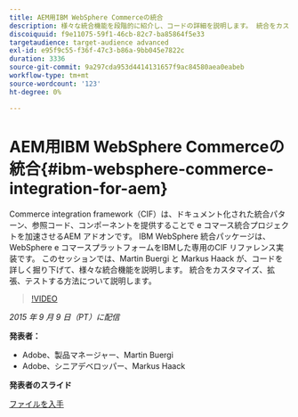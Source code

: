 ```yaml
---
title: AEM用IBM WebSphere Commerceの統合
description: 様々な統合機能を段階的に紹介し、コードの詳細を説明します。 統合をカスタマイズ、拡張、テストする方法について説明します。
discoiquuid: f9e11075-59f1-46cb-82c7-ba85864f5e33
targetaudience: target-audience advanced
exl-id: e95f9c55-f36f-47c3-b86a-9bb045e7822c
duration: 3336
source-git-commit: 9a297cda953d4414131657f9ac84580aea0eabeb
workflow-type: tm+mt
source-wordcount: '123'
ht-degree: 0%

---
```


# AEM用IBM WebSphere Commerceの統合{#ibm-websphere-commerce-integration-for-aem}

Commerce integration framework（CIF）は、ドキュメント化された統合パターン、参照コード、コンポーネントを提供することで e コマース統合プロジェクトを加速させるAEM アドオンです。 IBM WebSphere 統合パッケージは、WebSphere e コマースプラットフォームをIBMした専用のCIF リファレンス実装です。 このセッションでは、Martin Buergi と Markus Haack が、コードを詳しく掘り下げて、様々な統合機能を説明します。 統合をカスタマイズ、拡張、テストする方法について説明します。

>[!VIDEO](https://video.tv.adobe.com/v/19375/?quality=9)

*2015 年 9 月 9 日（PT）に配信*

**発表者：**

* Adobe、製品マネージャー、Martin Buergi
* Adobe、シニアデベロッパー、Markus Haack

**発表者のスライド**

[ファイルを入手](assets/150909-aem-gems-ibm-websphere-commerce-integration.pdf)
<!--
[Get back to the Overview](https://helpx.adobe.com/jp/experience-manager/kt/eseminars/gems/aem-index.html)
-->
